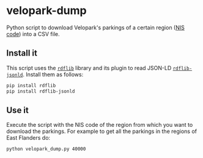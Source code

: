 # velopark-dump
Python script to download Velopark's parkings of a certain region ([NIS code](https://en.wikipedia.org/wiki/NIS_code)) into a CSV file.

## Install it

This script uses the [`rdflib`](https://github.com/RDFLib/rdflib) library and its plugin to read JSON-LD [`rdflib-jsonld`](https://github.com/RDFLib/rdflib-jsonld). Install them as follows:

```bash
pip install rdflib
pip install rdflib-jsonld
```

## Use it

Execute the script with the NIS code of the region from which you want to download the parkings. For example to get all the parkings in the regions of East Flanders do:

```bash
python velopark_dump.py 40000
```

